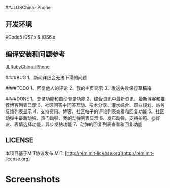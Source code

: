 ##JLOSChina-iPhone

## 开发环境
XCode5 iOS7.x & iOS6.x

## 编译安装和问题参考
[JLRubyChina-iPhone](https://github.com/jimneylee/JLRubyChina-iPhone)

####BUG
1、新闻详细会无法下滑的问题

####TODO
1、回复他人的评论
2、我的主页显示
3、发送失败保存草稿箱

####DONE
1、登录功能和自动登录功能
2、综合资讯中最新资讯、最新博客和推荐博客列表显示
3、社区问答中问答互动、技术分享、灌水综合、职业规划、站务反馈列表显示
4、支持资讯、博客、社区帖子的评论列表查看和回复功能
5、社区动弹中最新动弹、热门动弹、我的动弹列表显示
6、发布动弹，支持拍照、@好友、表情选择功能，异步发帖功能
7、动弹的回复列表查看和回复功能

## LICENSE
本项目基于MIT协议发布
MIT: [http://rem.mit-license.org](http://rem.mit-license.org)

# Screenshots

